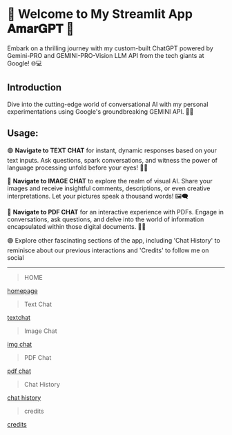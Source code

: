 # 🚀 Welcome to My Streamlit App 𝐀𝐦𝐚𝐫𝐆𝐏𝐓 🦅

Embark on a thrilling journey with my custom-built ChatGPT powered by Gemini-PRO and GEMINI-PRO-Vision LLM API from the tech giants at Google! 🌐💻

## Introduction

Dive into the cutting-edge world of conversational AI with my personal experimentations using Google's groundbreaking GEMINI API. 🚀✨

## Usage:

🟢 **Navigate to TEXT CHAT** for instant, dynamic responses based on your text inputs. Ask questions, spark conversations, and witness the power of language processing unfold before your eyes! 💬📜

🔵 **Navigate to IMAGE CHAT** to explore the realm of visual AI. Share your images and receive insightful comments, descriptions, or even creative interpretations. Let your pictures speak a thousand words! 🖼️🗨️

🔴 **Navigate to PDF CHAT** for an interactive experience with PDFs. Engage in conversations, ask questions, and delve into the world of information encapsulated within those digital documents. 📄🤖

🟣 Explore other fascinating sections of the app, including 'Chat History' to reminisce about our previous interactions and 'Credits' to follow me on social

***

> HOME

[homepage](https://github.com/SilverStark18/amargptall/blob/main/ssagpt1.png)

>Text Chat

[textchat](https://github.com/SilverStark18/amargptall/blob/main/Textchat.png)

>Image Chat

[img chat](https://github.com/SilverStark18/amargptall/blob/main/imagechat.png)

>PDF Chat

[pdf chat](https://github.com/SilverStark18/amargptall/blob/main/pdf%20chat.png)

>Chat History

[chat history](https://github.com/SilverStark18/amargptall/blob/main/chat%20history.png)

>credits

[credits](https://github.com/SilverStark18/amargptall/blob/main/credits.png)

